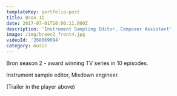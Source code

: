 ```yaml
---
templateKey: portfolio-post
title: Bron II
date: 2017-07-01T10:00:11.000Z
description: 'Instrument Sampling Editor, Composer Assistant'
image: /img/broen2_front4.jpg
videoId: '268069094'
category: music
---
```

Bron season 2 - award winning TV series in 10 episodes.

Instrument sample editor, Mixdown engineer.

(Trailer in the player above)
